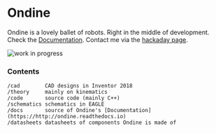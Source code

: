 # Ondine
Ondine is a lovely ballet of robots. Right in the middle of development. Check the [Documentation](http://ondine.readthedocs.io). Contact me via the [hackaday page](https://hackaday.io/post/53678).

![work in progress](https://github.com/jochenalt/Ondine/blob/master/docs/videos/logo-animated.gif)


### Contents
    /cad 	    CAD designs in Inventor 2018
    /theory     mainly on kinematics
    /code       source code (mainly C++)
    /schematics schematics in EAGLE 
    /docs		source of Ondine's [Documentation](https://http://ondine.readthedocs.io)
    /datasheets datasheets of components Ondine is made of
    

